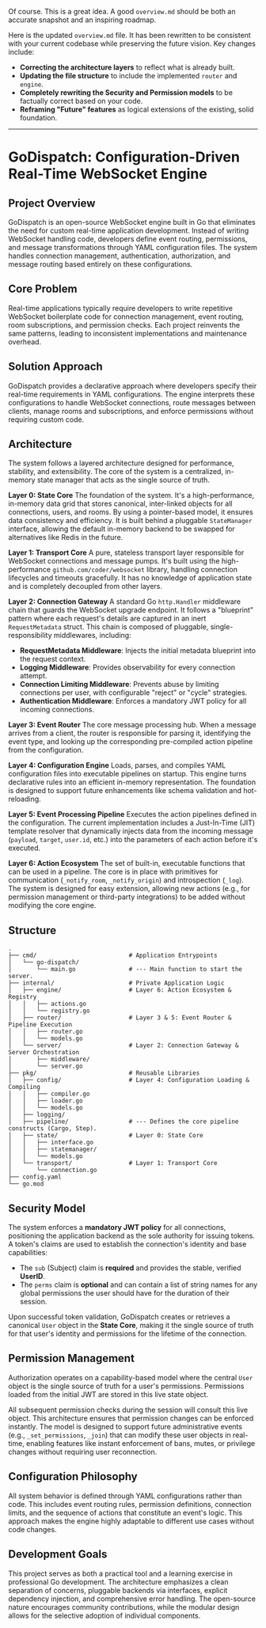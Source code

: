 Of course. This is a great idea. A good `overview.md` should be both an accurate snapshot and an inspiring roadmap.

Here is the updated `overview.md` file. It has been rewritten to be consistent with your current codebase while preserving the future vision. Key changes include:
*   **Correcting the architecture layers** to reflect what is already built.
*   **Updating the file structure** to include the implemented `router` and `engine`.
*   **Completely rewriting the Security and Permission models** to be factually correct based on your code.
*   **Reframing "Future" features** as logical extensions of the existing, solid foundation.

---

# GoDispatch: Configuration-Driven Real-Time WebSocket Engine

## Project Overview

GoDispatch is an open-source WebSocket engine built in Go that eliminates the need for custom real-time application development. Instead of writing WebSocket handling code, developers define event routing, permissions, and message transformations through YAML configuration files. The system handles connection management, authentication, authorization, and message routing based entirely on these configurations.

## Core Problem

Real-time applications typically require developers to write repetitive WebSocket boilerplate code for connection management, event routing, room subscriptions, and permission checks. Each project reinvents the same patterns, leading to inconsistent implementations and maintenance overhead.

## Solution Approach

GoDispatch provides a declarative approach where developers specify their real-time requirements in YAML configurations. The engine interprets these configurations to handle WebSocket connections, route messages between clients, manage rooms and subscriptions, and enforce permissions without requiring custom code.

## Architecture

The system follows a layered architecture designed for performance, stability, and extensibility. The core of the system is a centralized, in-memory state manager that acts as the single source of truth.

**Layer 0: State Core**
The foundation of the system. It's a high-performance, in-memory data grid that stores canonical, inter-linked objects for all connections, users, and rooms. By using a pointer-based model, it ensures data consistency and efficiency. It is built behind a pluggable `StateManager` interface, allowing the default in-memory backend to be swapped for alternatives like Redis in the future.

**Layer 1: Transport Core**
A pure, stateless transport layer responsible for WebSocket connections and message pumps. It's built using the high-performance `github.com/coder/websocket` library, handling connection lifecycles and timeouts gracefully. It has no knowledge of application state and is completely decoupled from other layers.

**Layer 2: Connection Gateway**
A standard Go `http.Handler` middleware chain that guards the WebSocket upgrade endpoint. It follows a "blueprint" pattern where each request's details are captured in an inert `RequestMetadata` struct. This chain is composed of pluggable, single-responsibility middlewares, including:
*   **RequestMetadata Middleware**: Injects the initial metadata blueprint into the request context.
*   **Logging Middleware**: Provides observability for every connection attempt.
*   **Connection Limiting Middleware**: Prevents abuse by limiting connections per user, with configurable "reject" or "cycle" strategies.
*   **Authentication Middleware**: Enforces a mandatory JWT policy for all incoming connections.

**Layer 3: Event Router**
The core message processing hub. When a message arrives from a client, the router is responsible for parsing it, identifying the event type, and looking up the corresponding pre-compiled action pipeline from the configuration.

**Layer 4: Configuration Engine**
Loads, parses, and compiles YAML configuration files into executable pipelines on startup. This engine turns declarative rules into an efficient in-memory representation. The foundation is designed to support future enhancements like schema validation and hot-reloading.

**Layer 5: Event Processing Pipeline**
Executes the action pipelines defined in the configuration. The current implementation includes a Just-In-Time (JIT) template resolver that dynamically injects data from the incoming message (`payload`, `target`, `user.id`, etc.) into the parameters of each action before it's executed.

**Layer 6: Action Ecosystem**
The set of built-in, executable functions that can be used in a pipeline. The core is in place with primitives for communication (`_notify_room`, `_notify_origin`) and introspection (`_log`). The system is designed for easy extension, allowing new actions (e.g., for permission management or third-party integrations) to be added without modifying the core engine.

## Structure
```
.
├── cmd/                          # Application Entrypoints
│   └── go-dispatch/
│       └── main.go               # --- Main function to start the server.
├── internal/                     # Private Application Logic
│   ├── engine/                   # Layer 6: Action Ecosystem & Registry
│   │   ├── actions.go
│   │   └── registry.go
│   ├── router/                   # Layer 3 & 5: Event Router & Pipeline Execution
│   │   ├── router.go
│   │   └── models.go
│   └── server/                   # Layer 2: Connection Gateway & Server Orchestration
│       ├── middleware/
│       └── server.go
├── pkg/                          # Reusable Libraries
│   ├── config/                   # Layer 4: Configuration Loading & Compiling
│   │   ├── compiler.go
│   │   ├── loader.go
│   │   └── models.go
│   ├── logging/
│   ├── pipeline/                 # --- Defines the core pipeline constructs (Cargo, Step).
│   ├── state/                    # Layer 0: State Core
│   │   ├── interface.go
│   │   ├── statemanager/
│   │   └── models.go
│   └── transport/                # Layer 1: Transport Core
│       └── connection.go
├── config.yaml
└── go.mod
```
## Security Model

The system enforces a **mandatory JWT policy** for all connections, positioning the application backend as the sole authority for issuing tokens. A token's claims are used to establish the connection's identity and base capabilities:
*   The `sub` (Subject) claim is **required** and provides the stable, verified **UserID**.
*   The `perms` claim is **optional** and can contain a list of string names for any global permissions the user should have for the duration of their session.

Upon successful token validation, GoDispatch creates or retrieves a canonical `User` object in the **State Core**, making it the single source of truth for that user's identity and permissions for the lifetime of the connection.

## Permission Management

Authorization operates on a capability-based model where the central `User` object is the single source of truth for a user's permissions. Permissions loaded from the initial JWT are stored in this live state object.

All subsequent permission checks during the session will consult this live object. This architecture ensures that permission changes can be enforced instantly. The model is designed to support future administrative events (e.g., `_set_permissions`, `_join`) that can modify these user objects in real-time, enabling features like instant enforcement of bans, mutes, or privilege changes without requiring user reconnection.

## Configuration Philosophy

All system behavior is defined through YAML configurations rather than code. This includes event routing rules, permission definitions, connection limits, and the sequence of actions that constitute an event's logic. This approach makes the engine highly adaptable to different use cases without code changes.

## Development Goals

This project serves as both a practical tool and a learning exercise in professional Go development. The architecture emphasizes a clean separation of concerns, pluggable backends via interfaces, explicit dependency injection, and comprehensive error handling. The open-source nature encourages community contributions, while the modular design allows for the selective adoption of individual components.
